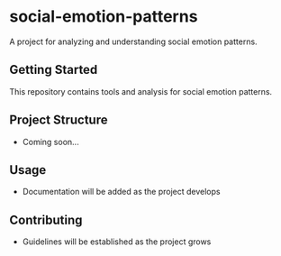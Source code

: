 # social-emotion-patterns

A project for analyzing and understanding social emotion patterns.

## Getting Started

This repository contains tools and analysis for social emotion patterns.

## Project Structure

- Coming soon...

## Usage

- Documentation will be added as the project develops

## Contributing

- Guidelines will be established as the project grows
